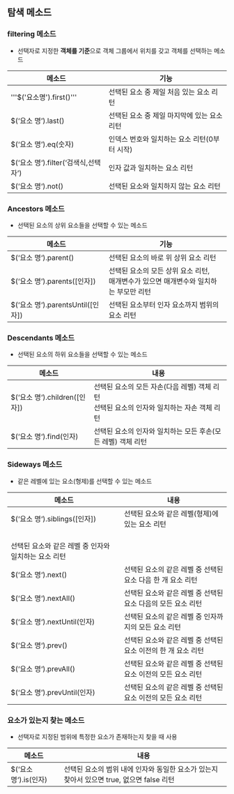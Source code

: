 ## 탐색 메소드

### filtering 메소드

- 선택자로 지정한 **객체를 기준**으로 객체 그룹에서 위치를 갖고 객체를 선택하는 메소드

|메소드|기능|
|---|---|
|'''$('요소명').first()'''|선택된 요소 중 제일 처음 있는 요소 리턴|
|$(‘요소 명’).last()|선택된 요소 중 제일 마지막에 있는 요소 리턴|
|$(‘요소 명’).eq(숫자)|인덱스 번호와 일치하는 요소 리턴(0부터 시작)|
|$(‘요소 명‘).filter(‘검색식,선택자’)|인자 값과 일치하는 요소 리턴|
|$(‘요소 명‘).not()|선택된 요소와 일치하지 않는 요소 리턴|

### Ancestors 메소드

- 선택된 요소의 상위 요소들을 선택할 수 있는 메소드

|메소드|기능|
|---|---|
|$(‘요소 명‘).parent()|선택된 요소의 바로 위 상위 요소 리턴|
|$(‘요소 명’).parents([인자])|선택된 요소의 모든 상위 요소 리턴,<br/>매개변수가 있으면 매개변수와 일치하는 부모만 리턴
|$(‘요소 명‘).parentsUntil([인자])|선택된 요소부터 인자 요소까지 범위의 요소 리턴|

### Descendants 메소드

- 선택된 요소의 하위 요소들을 선택할 수 있는 메소드

|메소드| 내용|
|---|---|
|$(‘요소 명‘).children([인자])|선택된 요소의 모든 자손(다음 레벨) 객체 리턴<br/>선택된 요소의 인자와 일치하는 자손 객체 리턴|
|$(‘요소 명‘).find(인자)|선택된 요소의 인자와 일치하는 모든 후손(모든 레벨) 객체 리턴|

### Sideways 메소드

- 같은 레벨에 있는 요소(형제)를 선택할 수 있는 메소드

|메소드| 내용|
|---|---|
|$(‘요소 명‘).siblings([인자])|선택된 요소와 같은 레벨(형제)에 있는 요소 리턴|
<br/>선택된 요소와 같은 레벨 중 인자와 일치하는 요소 리턴|
|$(‘요소 명‘).next()|선택된 요소의 같은 레벨 중 선택된 요소 다음 한 개 요소 리턴|
|$(‘요소 명‘).nextAll()|선택된 요소와 같은 레벨 중 선택된 요소 다음의 모든 요소 리턴|
|$(‘요소 명‘).nextUntil(인자)|선택된 요소의 같은 레벨 중 인자까지의 모든 요소 리턴|
|$(‘요소 명‘).prev()|선택된 요소와 같은 레벨 중 선택된 요소 이전의 한 개 요소 리턴|
|$(‘요소 명‘).prevAll()|선택된 요소와 같은 레벨 중 선택된 요소 이전의 모든 요소 리턴|
|$(‘요소 명’).prevUntil(인자)|선택된 요소의 같은 레벨 중 선택된 요소 이전의 모든 요소 리턴|

### 요소가 있는지 찾는 메소드

- 선택자로 지정된 범위에 특정한 요소가 존재하는지 찾을 때 사용

|메소드| 내용|
|---|---|
|$(‘요소 명‘).is(인자)|선택된 요소의 범위 내에 인자와 동일한 요소가 있는지 찾아서 있으면 true, 없으면 false 리턴|
